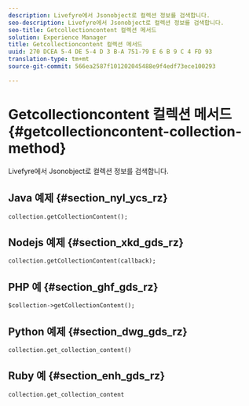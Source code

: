 ```yaml
---
description: Livefyre에서 Jsonobject로 컬렉션 정보를 검색합니다.
seo-description: Livefyre에서 Jsonobject로 컬렉션 정보를 검색합니다.
seo-title: Getcollectioncontent 컬렉션 메서드
solution: Experience Manager
title: Getcollectioncontent 컬렉션 메서드
uuid: 270 DCEA 5-4 DE 5-4 D 3 B-A 751-79 E 6 B 9 C 4 FD 93
translation-type: tm+mt
source-git-commit: 566ea2587f101202045488e9f4edf73ece100293

---
```



# Getcollectioncontent 컬렉션 메서드{#getcollectioncontent-collection-method}

Livefyre에서 Jsonobject로 컬렉션 정보를 검색합니다.

## Java 예제 {#section_nyl_ycs_rz}

```
collection.getCollectionContent(); 
```

## Nodejs 예제 {#section_xkd_gds_rz}

```
collection.getCollectionContent(callback); 
```

## PHP 예 {#section_ghf_gds_rz}

```
$collection->getCollectionContent(); 
```

## Python 예제 {#section_dwg_gds_rz}

```
collection.get_collection_content() 
```

## Ruby 예 {#section_enh_gds_rz}

```
collection.get_collection_content 
```

